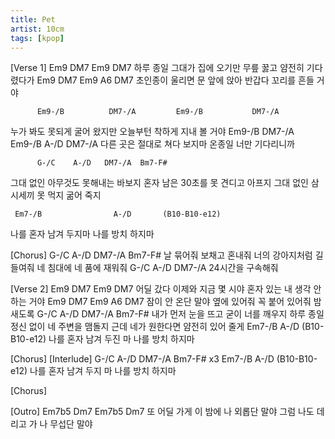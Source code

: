 ```yaml
---
title: Pet
artist: 10cm
tags: [kpop]
---
```


[Verse 1]
          Em9             DM7             Em9            DM7
하루 종일 그대가 집에 오기만    무릎 꿇고 얌전히 기다렸다가
          Em9             DM7          Em9   A6       DM7
초인종이 울리면 문 앞에 앉아    반갑다 꼬리를 흔들 거야

          Em9-/B          DM7-/A         Em9-/B           DM7-/A
누가 봐도 못되게 굴어 왔지만    오늘부턴 착하게 지내 볼 거야
          Em9-/B          DM7-/A       Em9-/B  A-/D  DM7-/A
다른 곳은 절대로 쳐다 보지마    온종일 너만 기다리니까

          G-/C    A-/D   DM7-/A  Bm7-F#
그대 없인 아무것도 못해내는 바보지
혼자 남은 30초를 못 견디고 아프지
그대 없인 삼시세끼 못 먹지 굶어 죽지

     Em7-/B                A-/D       (B10-B10-e12)
나를 혼자 남겨 두지마 나를 방치 하지마

[Chorus]
G-/C    A-/D   DM7-/A  Bm7-F#
날 묶어줘 보채고 혼내줘
너의 강아지처럼 길들여줘
네 침대에 네 품에 재워줘
G-/C    A-/D   DM7-/A
24시간을 구속해줘

[Verse 2]
          Em9              DM7             Em9               DM7
어딜 갔다 이제와 지금 몇 시야    혼자 있는 내 생각 안 하는 거야
          Em9              DM7            Em9   A6       DM7
잠이 안 온단 말야 옆에 있어줘    꼭 붙어 있어줘 밤새도록
          G-/C    A-/D     DM7-/A   Bm7-F#
내가 먼저 눈을 뜨고 굳이 너를 깨우지
하루 종일 정신 없이 네 주변을 맴돌지
근데 네가 원한다면 얌전히 있어 줄게
     Em7-/B                 A-/D       (B10-B10-e12)
나를 혼자 남겨 두진 마 나를 방치 하지마

[Chorus]
[Interlude] G-/C  A-/D  DM7-/A  Bm7-F#  x3
     Em7-/B                 A-/D        (B10-B10-e12)
나를 혼자 남겨 두지 마 나를 방치 하지마

[Chorus]

[Outro]
   Em7b5     Dm7        Em7b5     Dm7 
또 어딜 가게 이 밤에 나 외롭단 말야
그럼 나도 데리고 가 나 무섭단 말야
